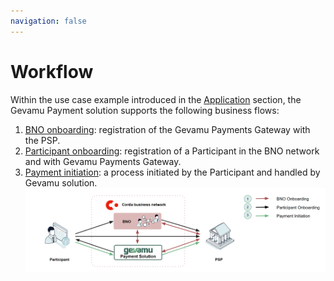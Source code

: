 ```yaml
---
navigation: false
---
```


# Workflow

Within the use case example introduced in the [Application](/application) section, the Gevamu Payment solution supports the following business flows:

1. [BNO onboarding](/workflow/BNO-onboarding): registration of the Gevamu Payments Gateway with the PSP.
2. [Participant onboarding](/workflow/participant-onboarding): registration of a Participant in the BNO network and with Gevamu Payments Gateway.
3. [Payment initiation](/workflow/payment-initiation): a process initiated by the Participant and handled by Gevamu solution.
   ![Workflows supported by the Gevamu solution](/img/Workflows.png?31.07.2023)

